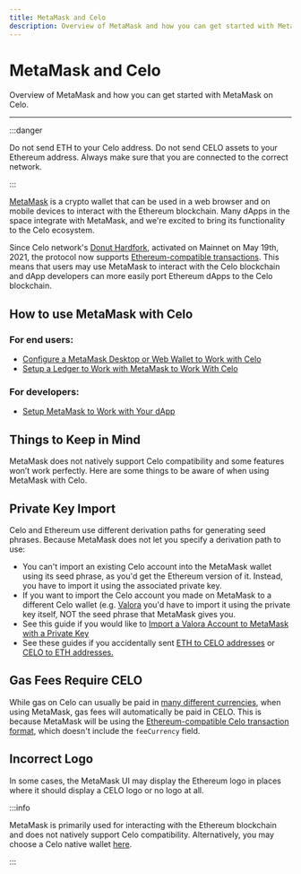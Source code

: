 ```yaml
---
title: MetaMask and Celo
description: Overview of MetaMask and how you can get started with MetaMask on Celo.
---
```


# MetaMask and Celo

Overview of MetaMask and how you can get started with MetaMask on Celo.

---

:::danger

Do not send ETH to your Celo address. Do not send CELO assets to your Ethereum address. Always make sure that you are connected to the correct network.

:::

[MetaMask](https://metamask.io/) is a crypto wallet that can be used in a web browser and on mobile devices to interact with the Ethereum blockchain. Many dApps in the space integrate with MetaMask, and we're excited to bring its functionality to the Celo ecosystem.

Since Celo network's [Donut Hardfork](https://github.com/celo-org/celo-proposals/blob/master/CIPs/cip-0027.md), activated on Mainnet on May 19th, 2021, the protocol now supports [Ethereum-compatible transactions](https://github.com/celo-org/celo-proposals/blob/master/CIPs/cip-0035.md). This means that users may use MetaMask to interact with the Celo blockchain and dApp developers can more easily port Ethereum dApps to the Celo blockchain.

## **How to use MetaMask with Celo**

### **For end users:**

- [Configure a MetaMask Desktop or Web Wallet to Work with Celo](/wallet/metamask/setup)
- [Setup a Ledger to Work with MetaMask to Work With Celo](/wallet/ledger/setup)

### **For developers:**

- [Setup MetaMask to Work with Your dApp](/wallet/metamask/setup)

## **Things to Keep in Mind**

MetaMask does not natively support Celo compatibility and some features won’t work perfectly. Here are some things to be aware of when using MetaMask with Celo.

## **Private Key Import**

Celo and Ethereum use different derivation paths for generating seed phrases. Because MetaMask does not let you specify a derivation path to use:

- You can't import an existing Celo account into the MetaMask wallet using its seed phrase, as you'd get the Ethereum version of it. Instead, you have to import it using the associated private key.
- If you want to import the Celo account you made on MetaMask to a different Celo wallet (e.g. [Valora](https://valoraapp.com/) you'd have to import it using the private key itself, NOT the seed phrase that MetaMask gives you.
- See this guide if you would like to [Import a Valora Account to MetaMask with a Private Key](/wallet/metamask/import)
- See these guides if you accidentally sent [ETH to CELO addresses](/holder/recover/from-celo-address) or [CELO to ETH addresses.](/holder/recover/from-eth-address)

## **Gas Fees Require CELO**

While gas on Celo can usually be paid in [many different currencies](/protocol/transaction/erc20-transaction-fees), when using MetaMask, gas fees will automatically be paid in CELO. This is because MetaMask will be using the [Ethereum-compatible Celo transaction format](https://github.com/celo-org/celo-proposals/blob/master/CIPs/cip-0035.md), which doesn't include the `feeCurrency` field.

## **Incorrect Logo**

In some cases, the MetaMask UI may display the Ethereum logo in places where it should display a CELO logo or no logo at all.

:::info

MetaMask is primarily used for interacting with the Ethereum blockchain and does not natively support Celo compatibility. Alternatively, you may choose a Celo native wallet [here](/wallet/metamask/setup).

:::
